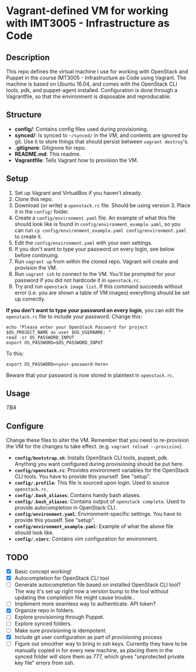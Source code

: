 # Vagrant-defined VM for working with IMT3005 - Infrastructure as Code

## Description

This repo defines the virtual machine I use for working with OpenStack and Puppet in the course IMT3005 - Infrastructure as Code using Vagrant. The machine is based on Ubuntu 16.04, and comes with the OpenStack CLI tools, pdk, and puppet-agent installed. Configuration is done through a Vagrantfile, so that the environment is disposable and reproducable.

## Structure

* **config/**: Contains config files used during provisioning.
* **synced/**: Is synced to `~/synced/` in the VM, and contents are ignored by git. Use it to store things that should persist between `vagrant destroy`'s.
* **.gitignore**: Gitignore for repo.
* **README.md**: This readme.
* **Vagrantfile**: Tells Vagrant how to provision the VM.

## Setup

1. Set up Vagrant and VirtualBox if you haven't already.
1. Clone this repo.
1. Download (or write) a `openstack.rc` file. Should be using version 3. Place it in the `config/` folder.
1. Create a `config/environment.yaml` file. An example of what this file should look like is found in `config/environment_example.yaml`, so you can run `cp config/environment_example.yaml config/environment.yaml` to create it.
1. Edit the `config/environment.yaml` with your own settings.
1. If you don't want to type your password on every login, see below before continuing.
1. Run `vagrant up` from within the cloned repo. Vagrant will create and provision the VM.
1. Run `vagrant ssh` to connect to the VM. You'll be prompted for your password if you did not hardcode it in `openstack.rc`.
1. Try and run `openstack image list`. If this command succeeds without error (i.e. you are shown a table of VM images) everything should be set up correctly.

**If you don't want to type your password on every login**, you can edit the `openstack.rc` file to include your password. Change this:

```
echo "Please enter your OpenStack Password for project $OS_PROJECT_NAME as user $OS_USERNAME: "
read -sr OS_PASSWORD_INPUT
export OS_PASSWORD=$OS_PASSWORD_INPUT
```

To this:

```
export OS_PASSWORD=<your-password-here>
```

Beware that your password is now stored in plaintext in `openstack.rc`.

## Usage

*TBA*

## Configure

Change these files to alter the VM. Remember that you need to re-provision the VM for the changes to take effect. (e.g. `vagrant reload --provision`).

* **`config/bootstrap.sh`**: Installs OpenStack CLI tools, puppet, pdk. Anything you want configured during provisioning should be put here.
* **`config/openstack.rc`**: Provides environment variables for the OpenStack CLI tools. You have to provide this yourself. See "setup".
* **`config/.profile`**: This file is sourced upon login. Used to source `openstack.rc`.
* **`config/.bash_aliases`**: Contains handy bash aliases.
* **`config/.bash_aliases`**: Contains output of `openstack complete`. Used to provide autocompletion in OpenStack CLI.
* **`config/environment.yaml`**: Environment-specific settings. You have to provide this youself. See "setup".
* **`config/environment_example.yaml`**: Example of what the above file should look like.
* **`config/.vimrc`**: Contains vim configuration for environment.

## TODO

- [x] Basic concept working!
- [x] Autocompletion for OpenStack CLI tool
- [ ] Generate autocompletion file based on installed OpenStack CLI tool? The way it's set up right now a version bump to the tool without updating the completion file might cause trouble..
- [ ] Implement more seamless way to authenticate. API token?
- [x] Organize repo in folders.
- [ ] Explore provisioning through Puppet.
- [ ] Explore synced folders.
- [ ] Make sure provisioning is idempotent.
- [x] Include git user configuration as part of provisioning process
- [ ] Figure out smoother way to bring in ssh keys. Currently they have to be manually copied in for every new machine, as placing them in the synced folder will store them as 777, which gives "unprotected private key file" errors from ssh.
